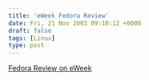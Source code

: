 ```yaml
---
title: 'eWeek Fedora Review'
date: Fri, 21 Nov 2003 09:10:12 +0000
draft: false
tags: [Linux]
type: post
---
```


[Fedora Review on eWeek](http://www.eweek.com/print_article/0,3048,a=112812,00.asp)